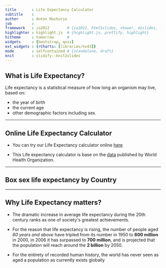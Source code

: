 ```yaml
---
title       : Life Expectancy Calculator
subtitle    : 
author      : Anton Mazhurin
job         : 
framework   : io2012        # {io2012, html5slides, shower, dzslides, ...}
highlighter : highlight.js  # {highlight.js, prettify, highlight}
hitheme     : tomorrow      # 
widgets     : [bootstrap, quiz]
ext_widgets : {rCharts: [libraries/nvd3]}
mode        : selfcontained # {standalone, draft}
knit        : slidify::knit2slides
---
```


## What is Life Expectancy?

Life expectancy is a statistical measure of how long an organism may live, based on:


* the year of birth
* the current age 
* other demographic factors including sex.

---
## Online Life Expectancy Calculator

* You can try our Life Expectancy calculator online [here](https://greymemory.shinyapps.io/LifeExpectancy/)

* This Life expectancy calculator is base on the [data](http://apps.who.int/gho/data/node.main.688?lang=en) published by World Health Organization.

---
## Box sex life expectancy by Country


<div id = 'chart1' class = 'rChart nvd3'></div>
<script type='text/javascript'>
 $(document).ready(function(){
      drawchart1()
    });
    function drawchart1(){  
      var opts = {
 "dom": "chart1",
"width":    800,
"height":    400,
"x": "Year",
"y": "Both.sexes",
"type": "multiBarChart",
"group": "Country",
"id": "chart1" 
},
        data = [
 {
 "Country": "Australia",
"Year": 2013,
"Both.sexes": 83,
"Female": 85,
"Male": 80,
"Both.sexes.1": 25,
"Female.1": 27,
"Male.1": 24,
"Both.sexes.2": "73",
"Female.2": "74",
"Male.2": "71" 
},
{
 "Country": "Australia",
"Year": 2012,
"Both.sexes": 83,
"Female": 85,
"Male": 81,
"Both.sexes.1": 25,
"Female.1": 27,
"Male.1": 24,
"Both.sexes.2": "73",
"Female.2": "74",
"Male.2": "71" 
},
{
 "Country": "Australia",
"Year": 2000,
"Both.sexes": 80,
"Female": 83,
"Male": 77,
"Both.sexes.1": 23,
"Female.1": 25,
"Male.1": 21,
"Both.sexes.2": "70",
"Female.2": "72",
"Male.2": "68" 
},
{
 "Country": "Australia",
"Year": 1990,
"Both.sexes": 77,
"Female": 80,
"Male": 74,
"Both.sexes.1": 21,
"Female.1": 23,
"Male.1": 19,
"Both.sexes.2": "",
"Female.2": "",
"Male.2": "" 
},
{
 "Country": "Canada",
"Year": 2013,
"Both.sexes": 82,
"Female": 84,
"Male": 80,
"Both.sexes.1": 25,
"Female.1": 26,
"Male.1": 23,
"Both.sexes.2": "72",
"Female.2": "73",
"Male.2": "71" 
},
{
 "Country": "Canada",
"Year": 2012,
"Both.sexes": 82,
"Female": 84,
"Male": 80,
"Both.sexes.1": 25,
"Female.1": 26,
"Male.1": 23,
"Both.sexes.2": "72",
"Female.2": "73",
"Male.2": "70" 
},
{
 "Country": "Canada",
"Year": 2000,
"Both.sexes": 79,
"Female": 82,
"Male": 77,
"Both.sexes.1": 23,
"Female.1": 25,
"Male.1": 21,
"Both.sexes.2": "70",
"Female.2": "72",
"Male.2": "68" 
},
{
 "Country": "Canada",
"Year": 1990,
"Both.sexes": 77,
"Female": 81,
"Male": 74,
"Both.sexes.1": 22,
"Female.1": 24,
"Male.1": 19,
"Both.sexes.2": "",
"Female.2": "",
"Male.2": "" 
},
{
 "Country": "China",
"Year": 2013,
"Both.sexes": 75,
"Female": 77,
"Male": 74,
"Both.sexes.1": 19,
"Female.1": 21,
"Male.1": 18,
"Both.sexes.2": "68",
"Female.2": "69",
"Male.2": "67" 
},
{
 "Country": "China",
"Year": 2012,
"Both.sexes": 75,
"Female": 77,
"Male": 74,
"Both.sexes.1": 19,
"Female.1": 21,
"Male.1": 18,
"Both.sexes.2": "68",
"Female.2": "69",
"Male.2": "67" 
},
{
 "Country": "China",
"Year": 2000,
"Both.sexes": 71,
"Female": 73,
"Male": 70,
"Both.sexes.1": 18,
"Female.1": 20,
"Male.1": 17,
"Both.sexes.2": "64",
"Female.2": "66",
"Male.2": "62" 
},
{
 "Country": "China",
"Year": 1990,
"Both.sexes": 69,
"Female": 71,
"Male": 67,
"Both.sexes.1": 18,
"Female.1": 19,
"Male.1": 16,
"Both.sexes.2": "",
"Female.2": "",
"Male.2": "" 
},
{
 "Country": "France",
"Year": 2013,
"Both.sexes": 82,
"Female": 85,
"Male": 79,
"Both.sexes.1": 25,
"Female.1": 28,
"Male.1": 23,
"Both.sexes.2": "72",
"Female.2": "74",
"Male.2": "69" 
},
{
 "Country": "France",
"Year": 2012,
"Both.sexes": 82,
"Female": 85,
"Male": 79,
"Both.sexes.1": 25,
"Female.1": 27,
"Male.1": 23,
"Both.sexes.2": "72",
"Female.2": "74",
"Male.2": "69" 
},
{
 "Country": "France",
"Year": 2000,
"Both.sexes": 79,
"Female": 83,
"Male": 75,
"Both.sexes.1": 23,
"Female.1": 26,
"Male.1": 20,
"Both.sexes.2": "69",
"Female.2": "72",
"Male.2": "67" 
},
{
 "Country": "France",
"Year": 1990,
"Both.sexes": 78,
"Female": 82,
"Male": 73,
"Both.sexes.1": 22,
"Female.1": 25,
"Male.1": 20,
"Both.sexes.2": "",
"Female.2": "",
"Male.2": "" 
},
{
 "Country": "Germany",
"Year": 2013,
"Both.sexes": 81,
"Female": 83,
"Male": 79,
"Both.sexes.1": 24,
"Female.1": 25,
"Male.1": 22,
"Both.sexes.2": "71",
"Female.2": "73",
"Male.2": "69" 
},
{
 "Country": "Germany",
"Year": 2012,
"Both.sexes": 81,
"Female": 83,
"Male": 78,
"Both.sexes.1": 24,
"Female.1": 25,
"Male.1": 22,
"Both.sexes.2": "71",
"Female.2": "73",
"Male.2": "69" 
},
{
 "Country": "Germany",
"Year": 2000,
"Both.sexes": 78,
"Female": 81,
"Male": 75,
"Both.sexes.1": 22,
"Female.1": 24,
"Male.1": 20,
"Both.sexes.2": "69",
"Female.2": "71",
"Male.2": "67" 
},
{
 "Country": "Germany",
"Year": 1990,
"Both.sexes": 76,
"Female": 79,
"Male": 72,
"Both.sexes.1": 20,
"Female.1": 22,
"Male.1": 18,
"Both.sexes.2": "",
"Female.2": "",
"Male.2": "" 
},
{
 "Country": "India",
"Year": 2013,
"Both.sexes": 66,
"Female": 68,
"Male": 65,
"Both.sexes.1": 17,
"Female.1": 18,
"Male.1": 16,
"Both.sexes.2": "58",
"Female.2": "59",
"Male.2": "56" 
},
{
 "Country": "India",
"Year": 2012,
"Both.sexes": 66,
"Female": 68,
"Male": 64,
"Both.sexes.1": 17,
"Female.1": 18,
"Male.1": 16,
"Both.sexes.2": "57",
"Female.2": "58",
"Male.2": "56" 
},
{
 "Country": "India",
"Year": 2000,
"Both.sexes": 62,
"Female": 63,
"Male": 61,
"Both.sexes.1": 16,
"Female.1": 17,
"Male.1": 15,
"Both.sexes.2": "53",
"Female.2": "53",
"Male.2": "52" 
},
{
 "Country": "India",
"Year": 1990,
"Both.sexes": 58,
"Female": 58,
"Male": 57,
"Both.sexes.1": 15,
"Female.1": 16,
"Male.1": 14,
"Both.sexes.2": "",
"Female.2": "",
"Male.2": "" 
},
{
 "Country": "Japan",
"Year": 2013,
"Both.sexes": 84,
"Female": 87,
"Male": 80,
"Both.sexes.1": 26,
"Female.1": 29,
"Male.1": 23,
"Both.sexes.2": "75",
"Female.2": "78",
"Male.2": "72" 
},
{
 "Country": "Japan",
"Year": 2012,
"Both.sexes": 84,
"Female": 87,
"Male": 80,
"Both.sexes.1": 26,
"Female.1": 29,
"Male.1": 23,
"Both.sexes.2": "75",
"Female.2": "77",
"Male.2": "72" 
},
{
 "Country": "Japan",
"Year": 2000,
"Both.sexes": 81,
"Female": 85,
"Male": 78,
"Both.sexes.1": 25,
"Female.1": 27,
"Male.1": 22,
"Both.sexes.2": "73",
"Female.2": "76",
"Male.2": "70" 
},
{
 "Country": "Japan",
"Year": 1990,
"Both.sexes": 79,
"Female": 82,
"Male": 76,
"Both.sexes.1": 23,
"Female.1": 25,
"Male.1": 20,
"Both.sexes.2": "",
"Female.2": "",
"Male.2": "" 
},
{
 "Country": "Russian Federation",
"Year": 2013,
"Both.sexes": 69,
"Female": 75,
"Male": 63,
"Both.sexes.1": 17,
"Female.1": 20,
"Male.1": 14,
"Both.sexes.2": "61",
"Female.2": "66",
"Male.2": "55" 
},
{
 "Country": "Russian Federation",
"Year": 2012,
"Both.sexes": 69,
"Female": 75,
"Male": 63,
"Both.sexes.1": 17,
"Female.1": 20,
"Male.1": 14,
"Both.sexes.2": "60",
"Female.2": "66",
"Male.2": "55" 
},
{
 "Country": "Russian Federation",
"Year": 2000,
"Both.sexes": 65,
"Female": 72,
"Male": 59,
"Both.sexes.1": 17,
"Female.1": 19,
"Male.1": 13,
"Both.sexes.2": "57",
"Female.2": "63",
"Male.2": "51" 
},
{
 "Country": "Russian Federation",
"Year": 1990,
"Both.sexes": 69,
"Female": 74,
"Male": 63,
"Both.sexes.1": 18,
"Female.1": 20,
"Male.1": 15,
"Both.sexes.2": "",
"Female.2": "",
"Male.2": "" 
},
{
 "Country": "Rwanda",
"Year": 2013,
"Both.sexes": 65,
"Female": 67,
"Male": 64,
"Both.sexes.1": 18,
"Female.1": 19,
"Male.1": 17,
"Both.sexes.2": "56",
"Female.2": "57",
"Male.2": "55" 
},
{
 "Country": "Rwanda",
"Year": 2012,
"Both.sexes": 65,
"Female": 66,
"Male": 63,
"Both.sexes.1": 18,
"Female.1": 19,
"Male.1": 17,
"Both.sexes.2": "55",
"Female.2": "56",
"Male.2": "54" 
},
{
 "Country": "Rwanda",
"Year": 2000,
"Both.sexes": 46,
"Female": 47,
"Male": 46,
"Both.sexes.1": 15,
"Female.1": 16,
"Male.1": 15,
"Both.sexes.2": "40",
"Female.2": "40",
"Male.2": "39" 
},
{
 "Country": "Rwanda",
"Year": 1990,
"Both.sexes": 48,
"Female": 50,
"Male": 46,
"Both.sexes.1": 15,
"Female.1": 15,
"Male.1": 14,
"Both.sexes.2": "",
"Female.2": "",
"Male.2": "" 
},
{
 "Country": "United States of America",
"Year": 2013,
"Both.sexes": 79,
"Female": 81,
"Male": 76,
"Both.sexes.1": 23,
"Female.1": 24,
"Male.1": 22,
"Both.sexes.2": "69",
"Female.2": "71",
"Male.2": "68" 
},
{
 "Country": "United States of America",
"Year": 2012,
"Both.sexes": 79,
"Female": 81,
"Male": 76,
"Both.sexes.1": 23,
"Female.1": 24,
"Male.1": 21,
"Both.sexes.2": "69",
"Female.2": "71",
"Male.2": "67" 
},
{
 "Country": "United States of America",
"Year": 2000,
"Both.sexes": 77,
"Female": 80,
"Male": 74,
"Both.sexes.1": 22,
"Female.1": 23,
"Male.1": 20,
"Both.sexes.2": "68",
"Female.2": "70",
"Male.2": "66" 
},
{
 "Country": "United States of America",
"Year": 1990,
"Both.sexes": 75,
"Female": 79,
"Male": 72,
"Both.sexes.1": 21,
"Female.1": 23,
"Male.1": 19,
"Both.sexes.2": "",
"Female.2": "",
"Male.2": "" 
} 
]
  
      if(!(opts.type==="pieChart" || opts.type==="sparklinePlus" || opts.type==="bulletChart")) {
        var data = d3.nest()
          .key(function(d){
            //return opts.group === undefined ? 'main' : d[opts.group]
            //instead of main would think a better default is opts.x
            return opts.group === undefined ? opts.y : d[opts.group];
          })
          .entries(data);
      }
      
      if (opts.disabled != undefined){
        data.map(function(d, i){
          d.disabled = opts.disabled[i]
        })
      }
      
      nv.addGraph(function() {
        var chart = nv.models[opts.type]()
          .width(opts.width)
          .height(opts.height)
          
        if (opts.type != "bulletChart"){
          chart
            .x(function(d) { return d[opts.x] })
            .y(function(d) { return d[opts.y] })
        }
          
         
        
          
        

        
        
        
      
       d3.select("#" + opts.id)
        .append('svg')
        .datum(data)
        .transition().duration(500)
        .call(chart);

       nv.utils.windowResize(chart.update);
       return chart;
      });
    };
</script>

---
## Why Life Expectancy matters?

* The dramatic increase in average life expectancy during the 20th century ranks as one of society's greatest achievements. 

* For the reason that life expectancy is rising, the number of people aged *60 years and above* have tripled from its number in 1950 to **600 million** in 2000, in 2006 it has surpassed to **700 million**, and is projected that the population will reach around the **2 billion** by 2050.

*  For the entirety of recorded human history, the world has never seen as aged a population as currently exists globally

